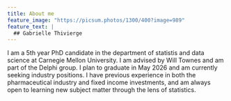 ```yaml
---
title: About me
feature_image: "https://picsum.photos/1300/400?image=989"
feature_text: |
  ## Gabrielle Thivierge
---
```


I am a 5th year PhD candidate in the department of statistis and data science at Carnegie Mellon University. I am advised by Will Townes and am part of the Delphi group. I plan to graduate in May 2026 and am currently seeking industry positions. I have previous experience in both the pharmaceutical industry and fixed income investments, and am always open to learning new subject matter through the lens of statistics. 
